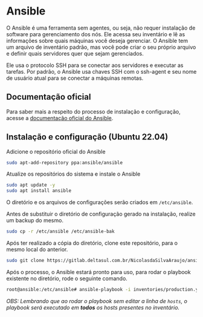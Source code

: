 # Ansible

O Ansible é uma ferramenta sem agentes, ou seja, não requer instalação de software para gerenciamento dos nós. Ele acessa seu inventário e lê as informações sobre quais máquinas você deseja gerenciar. O Ansible tem um arquivo de inventário padrão, mas você pode criar o seu próprio arquivo e definir quais servidores quer que sejam gerenciados. 

Ele usa o protocolo SSH para se conectar aos servidores e executar as tarefas. Por padrão, o Ansible usa chaves SSH com o ssh-agent e seu nome de usuário atual para se conectar a máquinas remotas.

## Documentação oficial

Para saber mais a respeito do processo de instalação e configuração, acesse a [documentação oficial do Ansible](https://docs.ansible.com/ansible/latest/installation_guide/index.html).

## Instalação e configuração (Ubuntu 22.04)


Adicione o repositório oficial do Ansible
```bash
sudo apt-add-repository ppa:ansible/ansible
```

Atualize os repositórios do sistema e instale o Ansible
```bash
sudo apt update -y
sudo apt install ansible
```
O diretório e os arquivos de configurações serão criados em `/etc/ansible`.

Antes de substituir o diretório de configuração gerado na instalação, realize um backup do mesmo.
```bash
sudo cp -r /etc/ansible /etc/ansible-bak
```
Após ter realizado a cópia do diretório, clone este repositório, para o mesmo local do anterior.
```bash
sudo git clone https://gitlab.deltasul.com.br/NicolasdaSilvaAraujo/ansible/ /etc/ansible
```
Após o processo, o Ansible estará pronto para uso, para rodar o playbook existente no diretório, rode o seguinte comando.
```bash
root@ansible:/etc/ansible# ansible-playbook -i inventories/production.yml 01-playbook.yml --ask-pass
```
*OBS: Lembrando que ao rodar o playbook sem editar a linha de `hosts`, o playbook será executado em **todos** os hosts presentes no inventário.*

